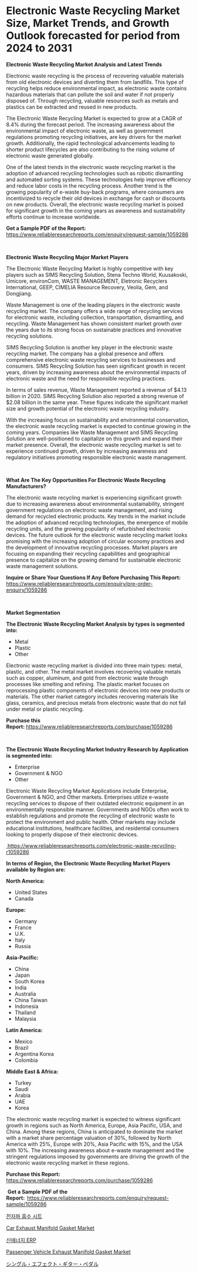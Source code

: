 <p><h1>Electronic Waste Recycling Market Size, Market Trends, and Growth Outlook forecasted for period from 2024 to 2031</h1></p><p><strong>Electronic Waste Recycling Market Analysis and Latest Trends</strong></p>
<p><p>Electronic waste recycling is the process of recovering valuable materials from old electronic devices and diverting them from landfills. This type of recycling helps reduce environmental impact, as electronic waste contains hazardous materials that can pollute the soil and water if not properly disposed of. Through recycling, valuable resources such as metals and plastics can be extracted and reused in new products.</p><p>The Electronic Waste Recycling Market is expected to grow at a CAGR of 8.4% during the forecast period. The increasing awareness about the environmental impact of electronic waste, as well as government regulations promoting recycling initiatives, are key drivers for the market growth. Additionally, the rapid technological advancements leading to shorter product lifecycles are also contributing to the rising volume of electronic waste generated globally.</p><p>One of the latest trends in the electronic waste recycling market is the adoption of advanced recycling technologies such as robotic dismantling and automated sorting systems. These technologies help improve efficiency and reduce labor costs in the recycling process. Another trend is the growing popularity of e-waste buy-back programs, where consumers are incentivized to recycle their old devices in exchange for cash or discounts on new products. Overall, the electronic waste recycling market is poised for significant growth in the coming years as awareness and sustainability efforts continue to increase worldwide.</p></p>
<p><strong>Get a Sample PDF of the Report:&nbsp;</strong> <a href="https://www.reliableresearchreports.com/enquiry/request-sample/1059286">https://www.reliableresearchreports.com/enquiry/request-sample/1059286</a></p>
<p>&nbsp;</p>
<p><strong>Electronic Waste Recycling Major Market Players</strong></p>
<p><p>The Electronic Waste Recycling Market is highly competitive with key players such as SIMS Recycling Solution, Stena Techno World, Kuusakoski, Umicore, environCom, WASTE MANAGEMENT, Eletronic Recyclers International, GEEP, CIMELIA Resource Recovery, Veolia, Gem, and Dongjiang.</p><p>Waste Management is one of the leading players in the electronic waste recycling market. The company offers a wide range of recycling services for electronic waste, including collection, transportation, dismantling, and recycling. Waste Management has shown consistent market growth over the years due to its strong focus on sustainable practices and innovative recycling solutions.</p><p>SIMS Recycling Solution is another key player in the electronic waste recycling market. The company has a global presence and offers comprehensive electronic waste recycling services to businesses and consumers. SIMS Recycling Solution has seen significant growth in recent years, driven by increasing awareness about the environmental impacts of electronic waste and the need for responsible recycling practices.</p><p>In terms of sales revenue, Waste Management reported a revenue of $4.13 billion in 2020. SIMS Recycling Solution also reported a strong revenue of $2.08 billion in the same year. These figures indicate the significant market size and growth potential of the electronic waste recycling industry.</p><p>With the increasing focus on sustainability and environmental conservation, the electronic waste recycling market is expected to continue growing in the coming years. Companies like Waste Management and SIMS Recycling Solution are well-positioned to capitalize on this growth and expand their market presence. Overall, the electronic waste recycling market is set to experience continued growth, driven by increasing awareness and regulatory initiatives promoting responsible electronic waste management.</p></p>
<p>&nbsp;</p>
<p><strong>What Are The Key Opportunities For Electronic Waste Recycling Manufacturers?</strong></p>
<p><p>The electronic waste recycling market is experiencing significant growth due to increasing awareness about environmental sustainability, stringent government regulations on electronic waste management, and rising demand for recycled electronic products. Key trends in the market include the adoption of advanced recycling technologies, the emergence of mobile recycling units, and the growing popularity of refurbished electronic devices. The future outlook for the electronic waste recycling market looks promising with the increasing adoption of circular economy practices and the development of innovative recycling processes. Market players are focusing on expanding their recycling capabilities and geographical presence to capitalize on the growing demand for sustainable electronic waste management solutions.</p></p>
<p><strong>Inquire or Share Your Questions If Any Before Purchasing This Report:</strong> <a href="https://www.reliableresearchreports.com/enquiry/pre-order-enquiry/1059286">https://www.reliableresearchreports.com/enquiry/pre-order-enquiry/1059286</a></p>
<p>&nbsp;</p>
<p><strong>Market Segmentation</strong></p>
<p><strong>The Electronic Waste Recycling Market Analysis by types is segmented into:</strong></p>
<p><ul><li>Metal</li><li>Plastic</li><li>Other</li></ul></p>
<p><p>Electronic waste recycling market is divided into three main types: metal, plastic, and other. The metal market involves recovering valuable metals such as copper, aluminum, and gold from electronic waste through processes like smelting and refining. The plastic market focuses on reprocessing plastic components of electronic devices into new products or materials. The other market category includes recovering materials like glass, ceramics, and precious metals from electronic waste that do not fall under metal or plastic recycling.</p></p>
<p><strong>Purchase this Report:&nbsp;</strong><a href="https://www.reliableresearchreports.com/purchase/1059286">https://www.reliableresearchreports.com/purchase/1059286</a></p>
<p>&nbsp;</p>
<p><strong>The Electronic Waste Recycling Market Industry Research by Application is segmented into:</strong></p>
<p><ul><li>Enterprise</li><li>Government & NGO</li><li>Other</li></ul></p>
<p><p>Electronic Waste Recycling Market Applications include Enterprise, Government & NGO, and Other markets. Enterprises utilize e-waste recycling services to dispose of their outdated electronic equipment in an environmentally responsible manner. Governments and NGOs often work to establish regulations and promote the recycling of electronic waste to protect the environment and public health. Other markets may include educational institutions, healthcare facilities, and residential consumers looking to properly dispose of their electronic devices.</p></p>
<p><a href="https://www.reliableresearchreports.com/electronic-waste-recycling-r1059286">&nbsp;https://www.reliableresearchreports.com/electronic-waste-recycling-r1059286</a></p>
<p><strong>In terms of Region, the Electronic Waste Recycling Market Players available by Region are:</strong></p>
<p>
    <p> <strong> North America: </strong>
        <ul>
            <li>United States</li>
            <li>Canada</li>
        </ul>
        </p> 
    <p> <strong> Europe: </strong>
        <ul>
            <li>Germany</li>
            <li>France</li>
            <li>U.K.</li>
            <li>Italy</li>
            <li>Russia</li>
        </ul>
        </p> 
    <p> <strong> Asia-Pacific: </strong>
        <ul>
            <li>China</li>
            <li>Japan</li>
            <li>South Korea</li>
            <li>India</li>
            <li>Australia</li>
            <li>China Taiwan</li>
            <li>Indonesia</li>
            <li>Thailand</li>
            <li>Malaysia</li>
        </ul>
        </p> 
    <p> <strong> Latin America: </strong>
        <ul>
            <li>Mexico</li>
            <li>Brazil</li>
            <li>Argentina Korea</li>
            <li>Colombia</li>
        </ul>
        </p> 
    <p> <strong> Middle East & Africa: </strong>
        <ul>
            <li>Turkey</li>
            <li>Saudi</li>
            <li>Arabia</li>
            <li>UAE</li>
            <li>Korea</li>
        </ul>
    </p>
    </p>
<p><p>The electronic waste recycling market is expected to witness significant growth in regions such as North America, Europe, Asia Pacific, USA, and China. Among these regions, China is anticipated to dominate the market with a market share percentage valuation of 30%, followed by North America with 25%, Europe with 20%, Asia Pacific with 15%, and the USA with 10%. The increasing awareness about e-waste management and the stringent regulations imposed by governments are driving the growth of the electronic waste recycling market in these regions.</p></p>
<p><strong>Purchase this Report: </strong><a href="https://www.reliableresearchreports.com/purchase/1059286">https://www.reliableresearchreports.com/purchase/1059286</a></p>
<p>&nbsp;<strong>Get a Sample PDF of the Report:&nbsp;&nbsp;</strong><a href="https://www.reliableresearchreports.com/enquiry/request-sample/1059286">https://www.reliableresearchreports.com/enquiry/request-sample/1059286</a></p>
<p><strong></strong></p>
<p><p><a href="https://github.com/vseigx30c9a1j/Market-Research-Report-List-2/blob/main/5298741116889.md">전자파 흡수 시트</a></p><p><a href="https://github.com/pjcfca/Market-Research-Report-List-3/blob/main/car-exhaust-manifold-gasket-market.md">Car Exhaust Manifold Gasket Market</a></p><p><a href="https://github.com/WilburKihn5676/Market-Research-Report-List-2/blob/main/7122754116890.md">신에너지 ERP</a></p><p><a href="https://github.com/wusalecollins540tpqoz/Market-Research-Report-List-3/blob/main/passenger-vehicle-exhaust-manifold-gasket-market.md">Passenger Vehicle Exhaust Manifold Gasket Market</a></p><p><a href="https://github.com/LeoraEber/Market-Research-Report-List-1/blob/main/2770657129415.md">シングル・エフェクト・ギター・ペダル</a></p></p>